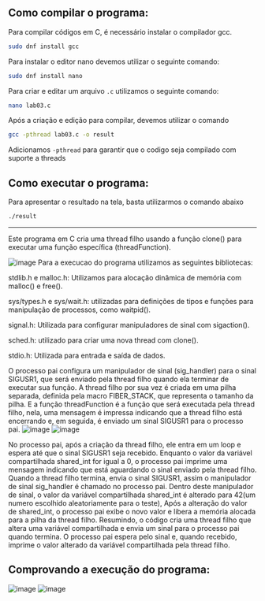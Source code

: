 ## Como compilar o programa:

Para compilar códigos em C, é necessário instalar o compilador gcc.
```bash
sudo dnf install gcc
```
Para instalar o editor nano devemos utilizar o seguinte comando:
```bash
sudo dnf install nano
```
Para criar e editar um arquivo `.c` utilizamos o seguinte comando:
```bash
nano lab03.c
```
Após a criação e edição  para compilar, devemos utilizar o comando

```bash
gcc -pthread lab03.c -o result
```
Adicionamos `-pthread` para garantir que o codigo seja compilado com suporte a threads

## Como executar o programa:

Para apresentar o resultado na tela, basta utilizarmos o comando abaixo

```bash
./result
```

---

Este programa em C cria uma thread filho usando a função clone() para executar uma função específica (threadFunction).

![image](https://github.com/OtavioBruzadin/LabsSistemasOperacionais/assets/31077442/8a24bec3-2cd7-400d-b8c1-67b93ea77ca9)
Para a execucao do programa utilizamos as seguintes bibliotecas:

stdlib.h e malloc.h: Utilizamos para alocação dinâmica de memória com malloc() e free().

sys/types.h e sys/wait.h: utilizadas para definições de tipos e funções para manipulação de processos, como waitpid().

signal.h: Utilizada para configurar manipuladores de sinal com sigaction().

sched.h: utilizado para criar uma nova thread com clone().

stdio.h: Utilizada para entrada e saída de dados.


O processo pai configura um manipulador de sinal (sig_handler) para o sinal SIGUSR1, que será enviado pela thread filho quando ela terminar de executar sua função. A thread filho por sua vez é criada em uma pilha separada, definida pela macro FIBER_STACK, que representa o tamanho da pilha. E a função threadFunction é a função que será executada pela thread filho, nela, uma mensagem é impressa indicando que a thread filho está encerrando e, em seguida, é enviado um sinal SIGUSR1 para o processo pai.
![image](https://github.com/OtavioBruzadin/LabsSistemasOperacionais/assets/31077442/bc732085-68fd-4581-b496-a10a0a6983d0)
![image](https://github.com/OtavioBruzadin/LabsSistemasOperacionais/assets/31077442/b1d49fe7-a4e7-41a5-a227-b6b07cbf7668)

No processo pai, após a criação da thread filho, ele entra em um loop e espera até que o sinal SIGUSR1 seja recebido. Enquanto o valor da variável 
compartilhada shared_int for igual a 0, o processo pai imprime uma mensagem indicando que está aguardando o sinal enviado pela thread filho.
Quando a thread filho termina, envia o sinal SIGUSR1, assim o manipulador de sinal sig_handler é chamado no 
processo pai. Dentro deste manipulador de sinal, o valor da variável compartilhada shared_int é alterado para 42(um numero escolhido aleatoriamente para o teste),
Após a alteração do valor de shared_int, o processo pai exibe o novo valor e libera a memória alocada para a pilha da thread filho.
Resumindo, o código cria uma thread filho que altera uma variável compartilhada e envia um sinal para o processo pai quando termina. 
O processo pai espera pelo sinal e, quando recebido, imprime o valor alterado da variável compartilhada pela thread filho.

## Comprovando a execução do programa:
![image](https://github.com/OtavioBruzadin/LabsSistemasOperacionais/assets/31077442/e8a7bebf-3cb7-4517-a1d0-9c69e6520848)
![image](https://github.com/OtavioBruzadin/LabsSistemasOperacionais/assets/31077442/660f156b-c9ba-4fc4-a6f2-b6f8c997c79e)
